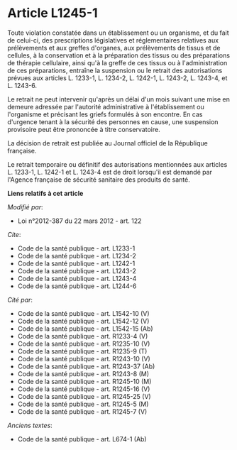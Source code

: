 # Article L1245-1

Toute violation constatée dans un établissement ou un organisme, et du fait de celui-ci, des prescriptions législatives et
réglementaires relatives aux prélèvements et aux greffes d'organes, aux prélèvements de tissus et de cellules, à la
conservation et à la préparation des tissus ou des préparations de thérapie cellulaire, ainsi qu'à la greffe de ces tissus ou
à l'administration de ces préparations, entraîne la suspension ou le retrait des autorisations prévues aux articles L.
1233-1, L. 1234-2, L. 1242-1, L. 1243-2, L. 1243-4, et L. 1243-6. 

Le retrait ne peut intervenir qu'après un délai d'un mois suivant une mise en demeure adressée par l'autorité administrative
à l'établissement ou l'organisme et précisant les griefs formulés à son encontre. En cas d'urgence tenant à la sécurité des
personnes en cause, une suspension provisoire peut être prononcée à titre conservatoire. 

La décision de retrait est publiée au Journal officiel de la République française. 

Le retrait temporaire ou définitif des autorisations mentionnées aux articles L. 1233-1, L. 1242-1 et L. 1243-4 est de droit
lorsqu'il est demandé par l'Agence française de sécurité sanitaire des produits de santé.

**Liens relatifs à cet article**

_Modifié par_:

  - Loi n°2012-387 du 22 mars 2012 - art. 122

_Cite_:

  - Code de la santé publique - art. L1233-1
  - Code de la santé publique - art. L1234-2
  - Code de la santé publique - art. L1242-1
  - Code de la santé publique - art. L1243-2
  - Code de la santé publique - art. L1243-4
  - Code de la santé publique - art. L1244-6

_Cité par_:

  - Code de la santé publique - art. L1542-10 (V)
  - Code de la santé publique - art. L1542-12 (V)
  - Code de la santé publique - art. L1542-15 (Ab)
  - Code de la santé publique - art. R1233-4 (V)
  - Code de la santé publique - art. R1235-10 (V)
  - Code de la santé publique - art. R1235-9 (T)
  - Code de la santé publique - art. R1243-10 (V)
  - Code de la santé publique - art. R1243-37 (Ab)
  - Code de la santé publique - art. R1243-8 (M)
  - Code de la santé publique - art. R1245-10 (M)
  - Code de la santé publique - art. R1245-16 (V)
  - Code de la santé publique - art. R1245-25 (V)
  - Code de la santé publique - art. R1245-5 (M)
  - Code de la santé publique - art. R1245-7 (V)

_Anciens textes_:

  - Code de la santé publique - art. L674-1 (Ab)
